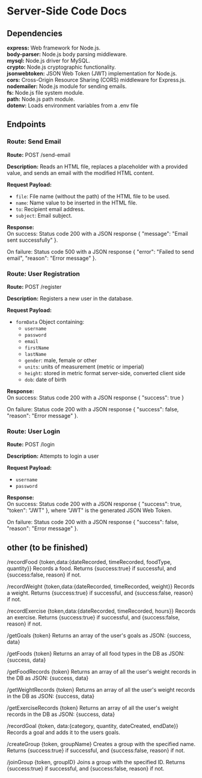 # Server-Side Code Docs

## Dependencies

**express:** Web framework for Node.js. <br>
**body-parser:** Node.js body parsing middleware.<br>
**mysql:** Node.js driver for MySQL.<br>
**crypto:** Node.js cryptographic functionality.<br>
**jsonwebtoken:** JSON Web Token (JWT) implementation for Node.js.<br>
**cors:** Cross-Origin Resource Sharing (CORS) middleware for Express.js.<br>
**nodemailer:** Node.js module for sending emails.<br>
**fs:** Node.js file system module.<br>
**path:** Node.js path module.<br>
**dotenv:** Loads environment variables from a .env file 

## Endpoints

### Route: Send Email

**Route:** POST /send-email <br>

**Description:** Reads an HTML file, replaces a placeholder with a provided value, and sends an email with the modified HTML content.<br>

**Request Payload:** <br>
- `file`: File name (without the path) of the HTML file to be used. <br>
- `name`: Name value to be inserted in the HTML file. <br>
- `to`: Recipient email address.<br>
- `subject`: Email subject.<br>
    
**Response:** <br>
On success: Status code 200 with a JSON response { "message": "Email sent successfully" }. <br>
    
On failure: Status code 500 with a JSON response { "error": "Failed to send email", "reason": "Error message" }.

### Route: User Registration

**Route:** POST /register <br>

**Description:** Registers a new user in the database. <br>

**Request Payload:** 
- `formData` Object containing: <br>
    - `username`<br>
    - `password`<br>
    - `email`<br>
    - `firstName`<br>
    - `lastName`<br>
    - `gender`: male, female or other<br>
    - `units`: units of measurement (metric or imperial)<br>
    - `height`: stored in metric format server-side, converted client side<br>
    - `dob`: date of birth<br>
    
**Response:** <br>
On success: Status code 200 with a JSON response { "success": true } <br>

On failure: Status code 200 with a JSON response { "success": false, "reason": "Error message" }. <br>

### Route: User Login

**Route:** POST /login <br>

**Description:** Attempts to login a user <br>

**Request Payload:** <br>
- `username`<br>
- `password`<br>

**Response:** <br>
On success: Status code 200 with a JSON response { "success": true, "token": "JWT" }, where "JWT" is the generated JSON Web Token. <br>

On failure: Status code 200 with a JSON response { "success": false, "reason": "Error message" }.

## other (to be finished)

/recordFood {token,data:{dateRecorded, timeRecorded, foodType, quantity}}
Records a food.
Returns {success:true} if successful, and {success:false, reason} if not.

/recordWeight {token,data:{dateRecorded, timeRecorded, weight}}
Records a weight.
Returns {success:true} if successful, and {success:false, reason} if not.

/recordExercise {token,data:{dateRecorded, timeRecorded, hours}}
Records an exercise.
Returns {success:true} if successful, and {success:false, reason} if not.

/getGoals {token}
Returns an array of the user's goals as JSON: {success, data}

/getFoods {token}
Returns an array of all food types in the DB as JSON: {success, data}

/getFoodRecords {token}
Returns an array of all the user's weight records in the DB as JSON: {success, data}

/getWeightRecords {token}
Returns an array of all the user's weight records in the DB as JSON: {success, data}

/getExerciseRecords {token}
Returns an array of all the user's weight records in the DB as JSON: {success, data}

/recordGoal {token, data:{category, quantity, dateCreated, endDate}}
Records a goal and adds it to the users goals.

/createGroup {token, groupName}
Creates a group with the specified name.
Returns {success:true} if successful, and {success:false, reason} if not.

/joinGroup {token, groupID}
Joins a group with the specified ID.
Returns {success:true} if successful, and {success:false, reason} if not.
